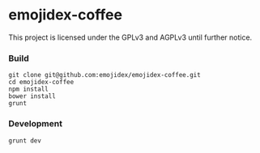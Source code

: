emojidex-coffee
===============

This project is licensed under the GPLv3 and AGPLv3 until further notice.

### Build

```
git clone git@github.com:emojidex/emojidex-coffee.git
cd emojidex-coffee
npm install
bower install
grunt
```

### Development

```
grunt dev
```